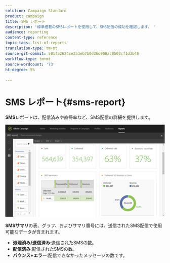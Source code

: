 ```yaml
---
solution: Campaign Standard
product: campaign
title: SMS レポート
description: '標準搭載のSMSレポートを使用して、SMS配信の成功を確認します。 '
audience: reporting
content-type: reference
topic-tags: list-of-reports
translation-type: tm+mt
source-git-commit: 501f52624ce253eb7b0d36d908ac8502cf1d3b48
workflow-type: tm+mt
source-wordcount: '73'
ht-degree: 5%

---
```



# SMS レポート{#sms-report}

**SMS**&#x200B;レポートは、配信済みや直帰率など、SMS配信の詳細を提供します。

![](assets/dynamic_report_sms.png)

**SMSサマリ**&#x200B;の表、グラフ、およびサマリ番号には、送信されたSMS配信で使用可能なデータが含まれます。

* **処理済み/送信済み**:送信されたSMSの数。
* **配信済み**:配信されたSMSの数。
* **バウンス+エラー**:配信できなかったメッセージの数です。

